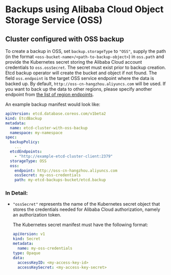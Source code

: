 # Backups using Alibaba Cloud Object Storage Service (OSS)

## Cluster configured with OSS backup

To create a backup in OSS, set `backup.storageType` to `"OSS"`, supply the path (in the format `<oss-bucket-name>/<path-to-backup-object>`) in `oss.path` and provide the Kubernetes secret storing the Alibaba Cloud account credentials to `oss.ossSecret`.  The secret must exist prior to backup creation. Etcd backup operator will create the bucket and object if not found. The field `oss.endpoint` is the target OSS service endpoint where the data is backed up. By default, `http://oss-cn-hangzhou.aliyuncs.com` will be used. If you want to back up the data to other regions, please specify another endpoint from [the list of region endpoints](https://www.alibabacloud.com/help/doc-detail/31837.htm).


An example backup manifest would look like:

```yaml
apiVersion: etcd.database.coreos.com/v1beta2
kind: EtcdBackup
metadata:
  name: etcd-cluster-with-oss-backup
  namespace: my-namespace
spec:
  backupPolicy:
    ...
  etcdEndpoints:
    - "http://example-etcd-cluster-client:2379"
  storageType: OSS
  oss:
    endpoint: http://oss-cn-hangzhou.aliyuncs.com
    ossSecret: my-oss-credentials
    path: my-etcd-backups-bucket/etcd.backup
```

### In Detail:

- `"ossSecret"` represents the name of the Kubernetes secret object that stores the credentials needed for Alibaba Cloud authorization, namely an authorization token.

  The Kubernetes secret manifest must have the following format:
  ```yaml
  apiVersion: v1
  kind: Secret
  metadata:
    name: my-oss-credentials
  type: Opaque
  data:
    accessKeyID: <my-access-key-id>
    accessKeySecret: <my-access-key-secret>
 ```
